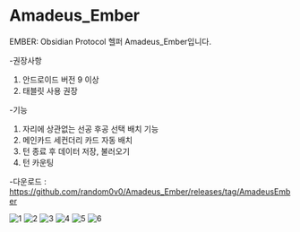 # Amadeus_Ember
EMBER: Obsidian Protocol 헬퍼 Amadeus_Ember입니다.


-권장사항
1. 안드로이드 버전 9 이상
2. 태블릿 사용 권장


-기능
1. 자리에 상관없는 선공 후공 선택 배치 기능
2. 메인카드 세컨더리 카드 자동 배치
3. 턴 종료 후 데이터 저장, 불러오기
4. 턴 카운팅

-다운로드 : https://github.com/random0v0/Amadeus_Ember/releases/tag/AmadeusEmber

![1](https://github.com/user-attachments/assets/bf2a190f-6576-4d26-b84c-1158ed50baf3)
![2](https://github.com/user-attachments/assets/502bdf87-c0da-4a02-91c4-2d24c30fbc1b)
![3](https://github.com/user-attachments/assets/fa05b23e-e040-4838-9526-9248261719cf)
![4](https://github.com/user-attachments/assets/539d28d0-e563-4424-bdc6-4c1aed951353)
![5](https://github.com/user-attachments/assets/cb85259c-8b6a-48ec-9693-dbe9335fadfa)
![6](https://github.com/user-attachments/assets/01aa94dd-1086-4cc7-a142-e0ded27bcaa6)
